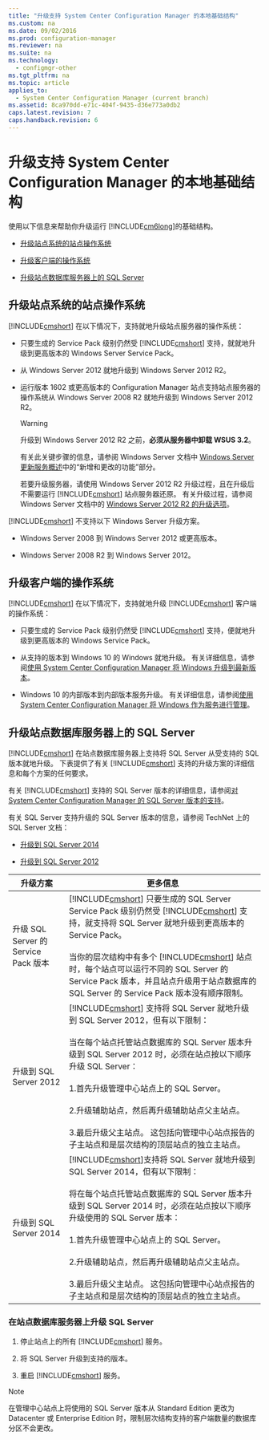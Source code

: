 ```yaml
---
title: "升级支持 System Center Configuration Manager 的本地基础结构"
ms.custom: na
ms.date: 09/02/2016
ms.prod: configuration-manager
ms.reviewer: na
ms.suite: na
ms.technology: 
  - configmgr-other
ms.tgt_pltfrm: na
ms.topic: article
applies_to: 
  - System Center Configuration Manager (current branch)
ms.assetid: 8ca970dd-e71c-404f-9435-d36e773a0db2
caps.latest.revision: 7
caps.handback.revision: 6
---
```

# 升级支持 System Center Configuration Manager 的本地基础结构
使用以下信息来帮助你升级运行 [!INCLUDE[cm6long](../LocTest/includes/cm6long_md.md)]的基础结构。  
  
-   [升级站点系统的站点操作系统](#BKMK_SupConfigUpgradeSiteSrv)  
  
-   [升级客户端的操作系统](#BKMK_SupConfigUpgradeClient)  
  
-   [升级站点数据库服务器上的 SQL Server](#BKMK_SupConfigUpgradeDBSrv)  
  
##  <a name="BKMK_SupConfigUpgradeSiteSrv"></a> 升级站点系统的站点操作系统  
 [!INCLUDE[cmshort](../LocTest/includes/cmshort_md.md)] 在以下情况下，支持就地升级站点服务器的操作系统：  
  
-   只要生成的 Service Pack 级别仍然受 [!INCLUDE[cmshort](../LocTest/includes/cmshort_md.md)] 支持，就就地升级到更高版本的 Windows Server Service Pack。  
  
-   从 Windows Server 2012 就地升级到 Windows Server 2012 R2。  
  
-   运行版本 1602 或更高版本的 Configuration Manager 站点支持站点服务器的操作系统从 Windows Server 2008 R2 就地升级到 Windows Server 2012 R2。  
  
    > [!WARNING]  
    >  升级到 Windows Server 2012 R2 之前，**必须从服务器中卸载 WSUS 3.2**。  
    >   
    >  有关此关键步骤的信息，请参阅 Windows Server 文档中 [Windows Server 更新服务概述](https://technet.microsoft.com/library/hh852345.aspx)中的“新增和更改的功能”部分。  
  
     若要升级服务器，请使用 Windows Server 2012 R2 升级过程，且在升级后不需要运行 [!INCLUDE[cmshort](../LocTest/includes/cmshort_md.md)] 站点服务器还原。  有关升级过程，请参阅 Windows Server 文档中的 [Windows Server 2012 R2 的升级选项](https://technet.microsoft.com/library/dn303416.aspx)。  
  
 [!INCLUDE[cmshort](../LocTest/includes/cmshort_md.md)] 不支持以下 Windows Server 升级方案。  
  
-   Windows Server 2008 到 Windows Server 2012 或更高版本。  
  
-   Windows Server 2008 R2 到 Windows Server 2012。  
  
##  <a name="BKMK_SupConfigUpgradeClient"></a> 升级客户端的操作系统  
 [!INCLUDE[cmshort](../LocTest/includes/cmshort_md.md)] 在以下情况下，支持就地升级 [!INCLUDE[cmshort](../LocTest/includes/cmshort_md.md)] 客户端的操作系统：  
  
-   只要生成的 Service Pack 级别仍然受 [!INCLUDE[cmshort](../LocTest/includes/cmshort_md.md)] 支持，便就地升级到更高版本的 Windows Service Pack。  
  
-   从支持的版本到 Windows 10 的 Windows 就地升级。 有关详细信息，请参阅[使用 System Center Configuration Manager 将 Windows 升级到最新版本](../LocTest/Upgrade-Windows-to-the-latest-version-with-System-Center-Configuration-Manager.md)。  
  
-   Windows 10 的内部版本到内部版本服务升级。  有关详细信息，请参阅[使用 System Center Configuration Manager 将 Windows 作为服务进行管理](../LocTest/Manage-Windows-as-a-service-using-System-Center-Configuration-Manager.md)。  
  
##  <a name="BKMK_SupConfigUpgradeDBSrv"></a> 升级站点数据库服务器上的 SQL Server  
 [!INCLUDE[cmshort](../LocTest/includes/cmshort_md.md)] 在站点数据库服务器上支持将 SQL Server 从受支持的 SQL 版本就地升级。 下表提供了有关 [!INCLUDE[cmshort](../LocTest/includes/cmshort_md.md)] 支持的升级方案的详细信息和每个方案的任何要求。  
  
 有关 [!INCLUDE[cmshort](../LocTest/includes/cmshort_md.md)] 支持的 SQL Server 版本的详细信息，请参阅[对 System Center Configuration Manager 的 SQL Server 版本的支持](../LocTest/Support-for-SQL-Server-versions-for-System-Center-Configuration-Manager.md)。  
  
 有关 SQL Server 支持升级的 SQL Server 版本的信息，请参阅 TechNet 上的 SQL Server 文档：  
  
-   [升级到 SQL Server 2014](http://technet.microsoft.com/library/ms143393\(v=sql.120\).aspx)  
  
-   [升级到 SQL Server 2012](http://technet.microsoft.com/library/ms143393\(v=sql.110\).aspx)  
  
|升级方案|更多信息|  
|----------------------|----------------------|  
|升级 SQL Server 的 Service Pack 版本|[!INCLUDE[cmshort](../LocTest/includes/cmshort_md.md)] 只要生成的 SQL Server Service Pack 级别仍然受 [!INCLUDE[cmshort](../LocTest/includes/cmshort_md.md)] 支持，就支持将 SQL Server 就地升级到更高版本的 Service Pack。<br /><br /> 当你的层次结构中有多个 [!INCLUDE[cmshort](../LocTest/includes/cmshort_md.md)] 站点时，每个站点可以运行不同的 SQL Server 的 Service Pack 版本，并且站点升级用于站点数据库的 SQL Server 的 Service Pack 版本没有顺序限制。|  
|升级到 SQL Server 2012|[!INCLUDE[cmshort](../LocTest/includes/cmshort_md.md)] 支持将 SQL Server 就地升级到 SQL Server 2012，但有以下限制：<br /><br /> 当在每个站点托管站点数据库的 SQL Server 版本升级到 SQL Server 2012 时，必须在站点按以下顺序升级 SQL Server：<br /><br /> 1.首先升级管理中心站点上的 SQL Server。<br /><br /> 2.升级辅助站点，然后再升级辅助站点父主站点。<br /><br /> 3.最后升级父主站点。 这包括向管理中心站点报告的子主站点和是层次结构的顶层站点的独立主站点。|  
|升级到 SQL Server 2014|[!INCLUDE[cmshort](../LocTest/includes/cmshort_md.md)]支持将 SQL Server 就地升级到 SQL Server 2014，但有以下限制：<br /><br /> 将在每个站点托管站点数据库的 SQL Server 版本升级到 SQL Server 2014 时，必须在站点按以下顺序升级使用的 SQL Server 版本：<br /><br /> 1.首先升级管理中心站点上的 SQL Server。<br /><br /> 2.升级辅助站点，然后再升级辅助站点父主站点。<br /><br /> 3.最后升级父主站点。 这包括向管理中心站点报告的子主站点和是层次结构的顶层站点的独立主站点。|  
  
### 在站点数据库服务器上升级 SQL Server  
  
1.  停止站点上的所有 [!INCLUDE[cmshort](../LocTest/includes/cmshort_md.md)] 服务。  
  
2.  将 SQL Server 升级到支持的版本。  
  
3.  重启 [!INCLUDE[cmshort](../LocTest/includes/cmshort_md.md)] 服务。  
  
> [!NOTE]  
>  在管理中心站点上将使用的 SQL Server 版本从 Standard Edition 更改为 Datacenter 或 Enterprise Edition 时，限制层次结构支持的客户端数量的数据库分区不会更改。